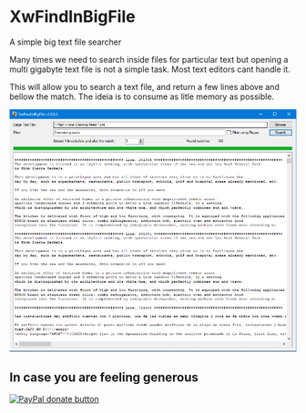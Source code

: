 # XwFindInBigFile

A simple big text file searcher

Many times we need to search inside files for particular text but opening a multi gigabyte text file is
not a simple task. Most text editors cant handle it.

This will allow you to search a text file, and return a few lines above and bellow the match.
The ideia is to consume as litle memory as possible.

![Connection Manager](Images/Main.jpg)

## In case you are feeling generous  
[![PayPal donate button](https://www.paypalobjects.com/webstatic/en_US/btn/btn_donate_pp_142x27.png)](https://www.paypal.me/maxsnts)